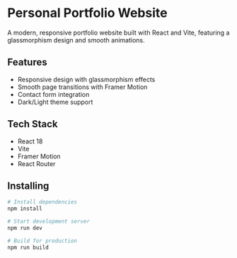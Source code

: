 # Personal Portfolio Website

A modern, responsive portfolio website built with React and Vite, featuring a glassmorphism design and smooth animations.

## Features

- Responsive design with glassmorphism effects
- Smooth page transitions with Framer Motion
- Contact form integration
- Dark/Light theme support

## Tech Stack

- React 18
- Vite
- Framer Motion
- React Router

## Installing

```bash
# Install dependencies
npm install

# Start development server
npm run dev

# Build for production
npm run build
```